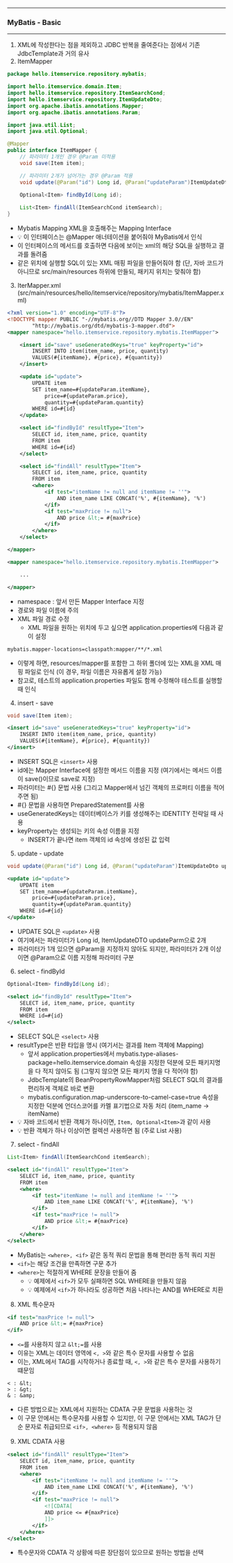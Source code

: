 -----
### MyBatis - Basic
-----
1. XML에 작성한다는 점을 제외하고 JDBC 반복을 줄여준다는 점에서 기존 JdbcTemplate과 거의 유사
2. ItemMapper
```java
package hello.itemservice.repository.mybatis;

import hello.itemservice.domain.Item;
import hello.itemservice.repository.ItemSearchCond;
import hello.itemservice.repository.ItemUpdateDto;
import org.apache.ibatis.annotations.Mapper;
import org.apache.ibatis.annotations.Param;

import java.util.List;
import java.util.Optional;

@Mapper
public interface ItemMapper {
    // 파라미터 1개인 경우 @Param 미적용
    void save(Item item);

    // 파라미터 2개가 넘어가는 경우 @Param 적용
    void update(@Param("id") Long id, @Param("updateParam")ItemUpdateDto updateParm);
    
    Optional<Item> findById(Long id);

    List<Item> findAll(ItemSearchCond itemSearch);
}
```
  - Mybatis Mapping XML을 호출해주는 Mapping Interface
  - 💡 이 인터페이스는 @Mapper 애너테이션을 붙어줘야 MyBatis에서 인식
  - 이 인터페이스의 메서드를 호출하면 다음에 보이는 xml의 해당 SQL을 실행하고 결과를 돌려줌
  - 같은 위치에 실행할 SQL이 있는 XML 매핑 파일을 만들어줘야 함 (단, 자바 코드가 아니므로 src/main/resources 하위에 만들되, 패키지 위치는 맞춰야 함)

3. IterMapper.xml (src/main/resources/hello/itemservice/repository/mybatis/ItemMapper.xml)
```xml
<?xml version="1.0" encoding="UTF-8"?>
<!DOCTYPE mapper PUBLIC "-//mybatis.org//DTD Mapper 3.0//EN"
        "http://mybatis.org/dtd/mybatis-3-mapper.dtd">
<mapper namespace="hello.itemservice.repository.mybatis.ItemMapper">

    <insert id="save" useGeneratedKeys="true" keyProperty="id">
        INSERT INTO item(item_name, price, quantity)
        VALUES(#{itemName}, #{price}, #{quantity})
    </insert>

    <update id="update">
        UPDATE item
        SET item_name=#{updateParam.itemName},
            price=#{updateParam.price},
            quantity=#{updateParam.quantity}
        WHERE id=#{id}
    </update>

    <select id="findById" resultType="Item">
        SELECT id, item_name, price, quantity
        FROM item
        WHERE id=#{id}
    </select>

    <select id="findAll" resultType="Item">
        SELECT id, item_name, price, quantity
        FROM item
        <where>
            <if test="itemName != null and itemName != ''">
                AND item_name LIKE CONCAT('%', #{itemName}, '%')
            </if>
            <if test="maxPrice != null">
                AND price &lt;= #{maxPrice}
            </if>
        </where>
    </select>

</mapper>
```

```xml
<mapper namespace="hello.itemservice.repository.mybatis.ItemMapper">

    ...

</mapper>
```
  - namespace : 앞서 만든 Mapper Interface 지정
  - 경로와 파일 이름에 주의
  - XML 파일 경로 수정
    + XML 파일을 원하는 위치에 두고 싶으면 application.properties에 다음과 같이 설정
```properties
mybatis.mapper-locations=classpath:mapper/**/*.xml
```
  - 이렇게 하면, resources/mapper를 포함한 그 하위 폴더에 있는 XML을 XML 매핑 파일로 인식 (이 경우, 파일 이름은 자유롭게 설정 가능)
  - 참고로, 테스트의 application.properties 파일도 함께 수정해야 테스트를 실행할 때 인식

4. insert - save
```java
void save(Item item);
```
```xml
<insert id="save" useGeneratedKeys="true" keyProperty="id">
    INSERT INTO item(item_name, price, quantity)
    VALUES(#{itemName}, #{price}, #{quantity})
</insert>
```

  - INSERT SQL은 ```<insert>``` 사용
  - id에는 Mapper Interface에 설정한 메서드 이름을 지정 (여기에서는 메서드 이름이 save()이므로 save로 지정)
  - 파라미터는 #{} 문법 사용 (그리고 Mapper에서 넘긴 객체의 프로퍼티 이름을 적어주면 됨)
  - #{} 문법을 사용하면 PreparedStatement를 사용
  - useGeneratedKeys는 데이터베이스가 키를 생성해주는 IDENTITY 전략일 때 사용
  - keyProperty는 생성되는 키의 속성 이름을 지정
    + INSERT가 끝나면 item 객체의 id 속성에 생성된 값 입력

5. update - update
```java
void update(@Param("id") Long id, @Param("updateParam")ItemUpdateDto updateParm);
```
```xml
<update id="update">
    UPDATE item
    SET item_name=#{updateParam.itemName},
        price=#{updateParam.price},
        quantity=#{updateParam.quantity}
    WHERE id=#{id}
</update>
```
  - UPDATE SQL은 ```<update>``` 사용
  - 여기에서는 파라미터가 Long id, ItemUpdateDTO updateParm으로 2개
  - 파라미터가 1개 있으면 @Param을 지정하지 않아도 되지만, 파라미터가 2개 이상이면 @Param으로 이름 지정해 파라미터 구분

6. select - findById
```java
Optional<Item> findById(Long id);
```

```xml
<select id="findById" resultType="Item">
    SELECT id, item_name, price, quantity
    FROM item
    WHERE id=#{id}
</select>
```
  - SELECT SQL은 ```<select>``` 사용
  - resultType은 반환 타입을 명시 (여기서는 결과를 Item 객체에 Mapping)
    + 앞서 application.properties에서 mybatis.type-aliases-package=hello.itemservice.domain 속성을 지정한 덕분에 모든 패키지명을 다 적지 않아도 됨 (그렇지 않으면 모든 패키지 명을 다 적어야 함)
    + JdbcTemplate의 BeanPropertyRowMapper처럼 SELECT SQL의 결과를 편리하게 객체로 바로 변환
    + mybatis.configuration.map-underscore-to-camel-case=true 속성을 지정한 덕분에 언더스코어를 카멜 표기법으로 자동 처리 (item_name → itemName)
  - 💡 자바 코드에서 반환 객체가 하나이면, ```Item, Optional<Item>```과 같이 사용
  - 💡 반환 객체가 하나 이상이면 컬렉션 사용하면 됨 (주로 List 사용)

7. select - findAll
```java
List<Item> findAll(ItemSearchCond itemSearch);
```
```xml
<select id="findAll" resultType="Item">
    SELECT id, item_name, price, quantity
    FROM item
    <where>
        <if test="itemName != null and itemName != ''">
            AND item_name LIKE CONCAT('%', #{itemName}, '%')
        </if>
        <if test="maxPrice != null">
            AND price &lt;= #{maxPrice}
        </if>
    </where>
</select>
```
  - MyBatis는 ```<where>, <if>``` 같은 동적 쿼리 문법을 통해 편리한 동적 쿼리 지원
  - ```<if>```는 해당 조건을 만족하면 구문 추가
  - ```<where>```는 적절하게 WHERE 문장을 만들어 줌
    + 💡 예제에서 ```<if>```가 모두 실패하면 SQL WHERE을 만들지 않음
    + 💡 예제에서 ```<if>```가 하나라도 성공하면 처음 나타나는 AND를 WHERE로 치환

8. XML 특수문자
```xml
<if test="maxPrice != null">
    AND price &lt;= #{maxPrice}
</if>
```
  - ```<=```를 사용하지 않고 ```&lt;=```를 사용
  - 이유는 XML는 데이터 영역에 ```<, >```와 같은 특수 문자를 사용할 수 없음
  - 이는, XML에서 TAG를 시작하거나 종료할 때, ```<, >```와 같은 특수 문자를 사용하기 떄문임
```
< : &lt;
> : &gt;
& : &amp;
```
  - 다른 방법으로는 XML에서 지원하는 CDATA 구문 문법을 사용하는 것
  - 이 구문 안에서는 특수문자를 사용할 수 있지만, 이 구문 안에서는 XML TAG가 단순 문자로 취급되므로 ```<if>, <where>``` 등 적용되지 않음
    
9. XML CDATA 사용
```xml
<select id="findAll" resultType="Item">
    SELECT id, item_name, price, quantity
    FROM item
    <where>
        <if test="itemName != null and itemName != ''">
            AND item_name LIKE CONCAT('%', #{itemName}, '%')
        </if>
        <if test="maxPrice != null">
            <![CDATA[
            AND price <= #{maxPrice}
            ]]>
        </if>
    </where>
</select>
```
   - 특수문자와 CDATA 각 상황에 따른 장단점이 있으므로 원하는 방법을 선택
